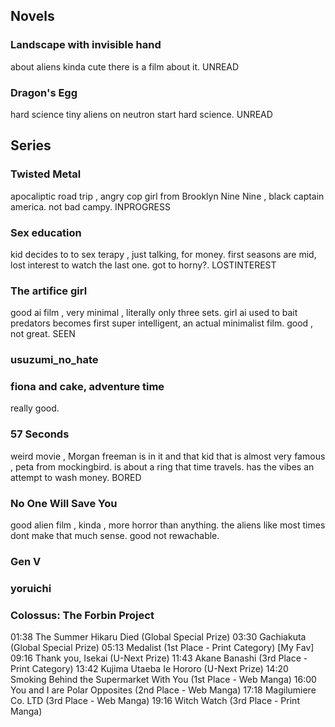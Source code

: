 ## Novels
### Landscape with invisible hand
about aliens kinda cute there is a film about it. UNREAD

### Dragon's Egg
hard science tiny aliens on neutron start hard science. UNREAD

## Series
### Twisted Metal
apocaliptic road trip , angry cop girl from Brooklyn Nine Nine , black captain america. not bad campy. INPROGRESS

### Sex education
kid decides to to sex terapy , just talking, for money. first seasons are mid, lost interest to watch the last one. got to horny?. LOSTINTEREST

### The artifice girl
good ai film , very minimal , literally only three sets. girl ai used to bait predators becomes first super intelligent, an actual minimalist film. good , not great. SEEN

### usuzumi_no_hate

### fiona and cake, adventure time
really good.

### 57 Seconds
weird movie , Morgan freeman is in it and that kid that is almost very famous , peta from mockingbird. is about a ring that time travels. has the vibes an attempt to wash money. BORED

### No One Will Save You
good alien film , kinda , more horror than anything. the aliens like most times dont make that much sense. good not rewachable.

### Gen V

### yoruichi

### Colossus: The Forbin Project

01:38 The Summer Hikaru Died (Global Special Prize)
	03:30 Gachiakuta (Global Special Prize)
05:13 Medalist (1st Place - Print Category) [My Fav]
09:16 Thank you, Isekai (U-Next Prize)
11:43 Akane Banashi (3rd Place - Print Category)
13:42 Kujima Utaeba Ie Hororo (U-Next Prize)
14:20 Smoking Behind the Supermarket With You (1st Place - Web Manga)
16:00 You and I are Polar Opposites (2nd Place - Web Manga)
17:18 Magilumiere Co. LTD (3rd Place - Web Manga)
19:16 Witch Watch (3rd Place - Print Manga)